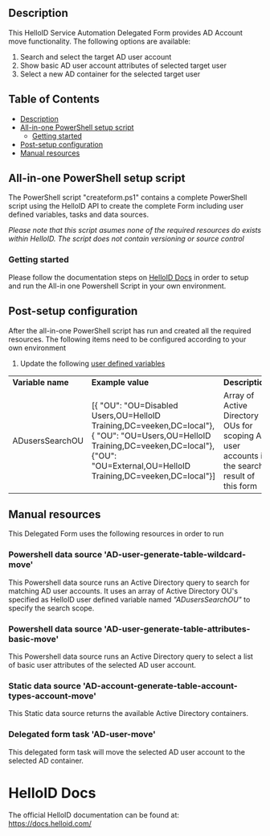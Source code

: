 <!-- Description -->
## Description
This HelloID Service Automation Delegated Form provides AD Account move functionality. The following options are available:
 1. Search and select the target AD user account
 2. Show basic AD user account attributes of selected target user
 3. Select a new AD container for the selected target user
 
<!-- TABLE OF CONTENTS -->
## Table of Contents
* [Description](#description)
* [All-in-one PowerShell setup script](#all-in-one-powershell-setup-script)
  * [Getting started](#getting-started)
* [Post-setup configuration](#post-setup-configuration)
* [Manual resources](#manual-resources)


## All-in-one PowerShell setup script
The PowerShell script "createform.ps1" contains a complete PowerShell script using the HelloID API to create the complete Form including user defined variables, tasks and data sources.

 _Please note that this script asumes none of the required resources do exists within HelloID. The script does not contain versioning or source control_


### Getting started
Please follow the documentation steps on [HelloID Docs](https://docs.helloid.com/hc/en-us/articles/360017556559-Service-automation-GitHub-resources) in order to setup and run the All-in one Powershell Script in your own environment.

 
## Post-setup configuration
After the all-in-one PowerShell script has run and created all the required resources. The following items need to be configured according to your own environment
 1. Update the following [user defined variables](https://docs.helloid.com/hc/en-us/articles/360014169933-How-to-Create-and-Manage-User-Defined-Variables)
<table>
  <tr><td><strong>Variable name</strong></td><td><strong>Example value</strong></td><td><strong>Description</strong></td></tr>
  <tr><td>ADusersSearchOU</td><td>[{ "OU": "OU=Disabled Users,OU=HelloID Training,DC=veeken,DC=local"},{ "OU": "OU=Users,OU=HelloID Training,DC=veeken,DC=local"},{"OU": "OU=External,OU=HelloID Training,DC=veeken,DC=local"}]</td><td>Array of Active Directory OUs for scoping AD user accounts in the search result of this form</td></tr>
</table>

## Manual resources
This Delegated Form uses the following resources in order to run

### Powershell data source 'AD-user-generate-table-wildcard-move'
This Powershell data source runs an Active Directory query to search for matching AD user accounts. It uses an array of Active Directory OU's specified as HelloID user defined variable named _"ADusersSearchOU"_ to specify the search scope.

### Powershell data source 'AD-user-generate-table-attributes-basic-move'
This Powershell data source runs an Active Directory query to select a list of basic user attributes of the selected AD user account.  

### Static data source 'AD-account-generate-table-account-types-account-move'
This Static data source returns the available Active Directory containers.

### Delegated form task 'AD-user-move'
This delegated form task will move the selected AD user account to the selected AD container.

# HelloID Docs
The official HelloID documentation can be found at: https://docs.helloid.com/
